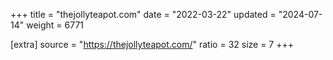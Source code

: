 +++
title = "thejollyteapot.com"
date = "2022-03-22"
updated = "2024-07-14"
weight = 6771

[extra]
source = "https://thejollyteapot.com/"
ratio = 32
size = 7
+++
